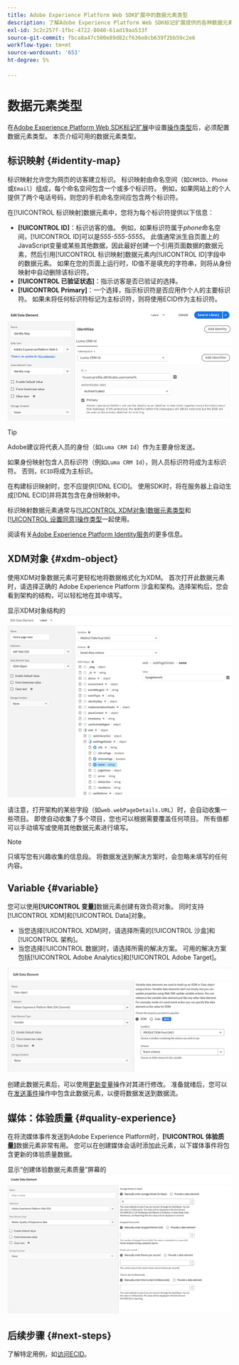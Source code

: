 ```yaml
---
title: Adobe Experience Platform Web SDK扩展中的数据元素类型
description: 了解Adobe Experience Platform Web SDK标记扩展提供的各种数据元素类型。
exl-id: 3c2c257f-1fbc-4722-8040-61ad19aa533f
source-git-commit: fbca8a47c500e89d82cf636e8cb639f2bb59c2e6
workflow-type: tm+mt
source-wordcount: '653'
ht-degree: 5%

---
```



# 数据元素类型

在[Adobe Experience Platform Web SDK标记扩展](web-sdk-extension-configuration.md)中设置[操作类型](action-types.md)后，必须配置数据元素类型。 本页介绍可用的数据元素类型。

## 标识映射 {#identity-map}

标识映射允许您为网页的访客建立标识。 标识映射由命名空间（如`CRMID`、`Phone`或`Email`）组成，每个命名空间包含一个或多个标识符。 例如，如果网站上的个人提供了两个电话号码，则您的手机命名空间应包含两个标识符。

在[!UICONTROL 标识映射]数据元素中，您将为每个标识符提供以下信息：

* **[!UICONTROL ID]**：标识访客的值。 例如，如果标识符属于&#x200B;_phone_&#x200B;命名空间，[!UICONTROL ID]可以是&#x200B;_555-555-5555_。 此值通常派生自页面上的JavaScript变量或某些其他数据，因此最好创建一个引用页面数据的数据元素，然后引用[!UICONTROL 标识映射]数据元素内[!UICONTROL ID]字段中的数据元素。 如果在您的页面上运行时，ID值不是填充的字符串，则将从身份映射中自动删除该标识符。
* **[!UICONTROL 已验证状态]**：指示访客是否已验证的选择。
* **[!UICONTROL Primary]**：一个选择，指示标识符是否应用作个人的主要标识符。 如果未将任何标识符标记为主标识符，则将使用ECID作为主标识符。

![显示“编辑数据元素”屏幕的UI图像。](assets/identity-map-data-element.png)

>[!TIP]
>
>Adobe建议将代表人员的身份（如`Luma CRM Id`）作为主要身份发送。
>
>如果身份映射包含人员标识符（例如`Luma CRM Id`），则人员标识符将成为主标识符。 否则，`ECID`将成为主标识。

在构建标识映射时，您不应提供[!DNL ECID]。 使用SDK时，将在服务器上自动生成[!DNL ECID]并将其包含在身份映射中。

标识映射数据元素通常与[[!UICONTROL XDM对象]数据元素类型](#xdm-object)和[[!UICONTROL 设置同意]操作类型](action-types.md#set-consent)一起使用。

阅读有关[Adobe Experience Platform Identity服务](../../../../identity-service/home.md)的更多信息。

## XDM对象 {#xdm-object}

使用XDM对象数据元素可更轻松地将数据格式化为XDM。 首次打开此数据元素时，请选择正确的 Adobe Experience Platform 沙盒和架构。选择架构后，您会看到架构的结构，可以轻松地在其中填写。

显示XDM对象结构的![UI图像。](assets/XDM-object.png)

请注意，打开架构的某些字段（如`web.webPageDetails.URL`）时，会自动收集一些项目。 即使自动收集了多个项目，您也可以根据需要覆盖任何项目。 所有值都可以手动填写或使用其他数据元素进行填写。

>[!NOTE]
>
>只填写您有兴趣收集的信息段。 将数据发送到解决方案时，会忽略未填写的任何内容。

## Variable {#variable}

您可以使用&#x200B;**[!UICONTROL 变量]**&#x200B;数据元素创建有效负荷对象。 同时支持[!UICONTROL XDM]和[!UICONTROL Data]对象。

* 当您选择[!UICONTROL XDM]时，请选择所需的[!UICONTROL 沙盒]和[!UICONTROL 架构]。
* 当您选择[!UICONTROL 数据]时，请选择所需的解决方案。 可用的解决方案包括[!UICONTROL Adobe Analytics]和[!UICONTROL Adobe Target]。

![显示数据元素选项的标记UI图像。](assets/variable-data-element.png)

创建此数据元素后，可以使用[更新变量](./action-types.md#update-variable)操作对其进行修改。 准备就绪后，您可以在[发送事件](./action-types.md#send-event)操作中包含此数据元素，以便将数据发送到数据流。

## 媒体：体验质量 {#quality-experience}

在将流媒体事件发送到Adobe Experience Platform时，**[!UICONTROL 体验质量]**&#x200B;数据元素非常有用。 您可以在创建媒体会话时添加此元素，以下媒体事件将包含更新的体验质量数据。

显示“创建体验数据元素质量”屏幕的![UI图像。](assets/qoe-data-element.png)

## 后续步骤 {#next-steps}

了解特定用例，如[访问ECID](accessing-the-ecid.md)。
